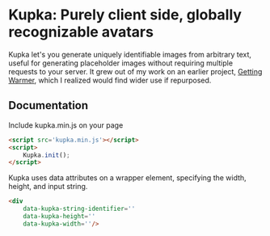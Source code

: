# Kupka: Purely client side, globally recognizable avatars

Kupka let's you generate uniquely identifiable images from arbitrary text,
useful for generating placeholder images without requiring multiple requests
to your server. It grew out of my work on an earlier project, 
[Getting Warmer](https://okal.github.io/getting-warmer), which I realized would
find wider use if repurposed.

## Documentation

Include kupka.min.js on your page

``` html
<script src='kupka.min.js'></script>
<script>
	Kupka.init();
</script>
```

Kupka uses data attributes on a wrapper element, specifying the width, height,
and input string.

```html
<div
	data-kupka-string-identifier=''
	data-kupka-height=''
	data-kupka-width=''/>
```

